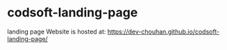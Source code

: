 # codsoft-landing-page
landing page
Website is hosted at: https://dev-chouhan.github.io/codsoft-landing-page/
